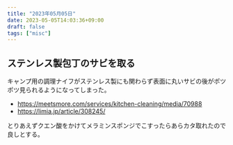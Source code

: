 ```yaml
---
title: "2023年05月05日"
date: 2023-05-05T14:03:36+09:00
draft: false
tags: ["misc"]
---
```


## ステンレス製包丁のサビを取る

キャンプ用の調理ナイフがステンレス製にも関わらず表面に丸いサビの後がポツポツ見られるようになってしまった。

* https://meetsmore.com/services/kitchen-cleaning/media/70988
* https://limia.jp/article/308245/

とりあえずクエン酸をかけてメラミンスポンジでこすったらあらカタ取れたので良しとする。